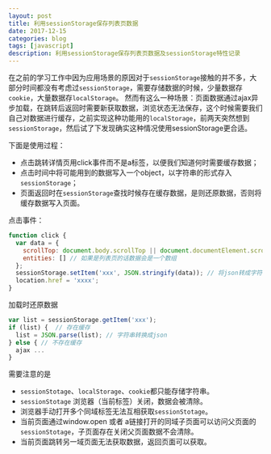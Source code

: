 ```yaml
---
layout: post
title: 利用sessionStorage保存列表页数据
date: 2017-12-15
categories: blog
tags: [javascript]
description: 利用sessionStorage保存列表页数据及sessionStorage特性记录
---
```


在之前的学习工作中因为应用场景的原因对于`sessionStorage`接触的并不多，大部分时间都没有考虑过`sessionStorage`，需要存储数据的时候，少量数据存`cookie`，大量数据存`localStorage`。
然而有这么一种场景：页面数据通过ajax异步加载，在跳转后返回时需要新获取数据，浏览状态无法保存，这个时候需要我们自己对数据进行缓存，之前实现这种功能用的`localStorage`，前两天突然想到`sessionStorage`，然后试了下发现确实这种情况使用sessionStorage更合适。

下面是使用过程：
- 点击跳转详情页用click事件而不是a标签，以便我们知道何时需要缓存数据；
- 点击时间中将可能用到的数据写入一个object，以字符串的形式存入`sessionStorage`；
- 页面返回时在`sessionStorage`查找时候存在缓存数据，是则还原数据，否则将缓存数据写入页面。

点击事件：

```javascript
function click {
  var data = {
    scrollTop: document.body.scrollTop || document.documentElement.scrollTop,
    entities: [] // 如果是列表页的话数据会是一个数组
  };
  sessionStorage.setItem('xxx', JSON.stringify(data)); // 将json转成字符串写入sessionStorage
  location.href = 'xxxx';
}

```

加载时还原数据

```javascript
var list = sessionStorage.getItem('xxx');
if (list) {  // 存在缓存
  list = JSON.parse(list); // 字符串转换成json
} else { // 不存在缓存
  ajax ...
}

```
需要注意的是
- `sessionStotage`、`localStorage`、`cookie`都只能存储字符串。
- `sessionStotage` 浏览器（当前标签）关闭，数据会被清除。
- 浏览器手动打开多个同域标签无法互相获取`sessionStotage`。
- 当前页面通过window.open 或者 a链接打开的同域子页面可以访问父页面的`sessionStotage`，子页面存在关闭父页面数据不会清除。
- 当前页面跳转另一域页面无法获取数据，返回页面可以获取。